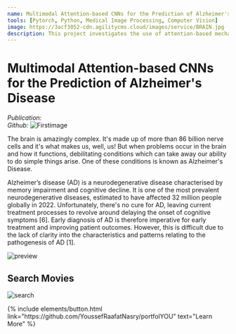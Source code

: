 ```yaml
---
name: Multimodal Attention-based CNNs for the Prediction of Alzheimer's Disease
tools: [Pytorch, Python, Medical Image Processing, Computer Vision]
image: https://3acf3052-cdn.agilitycms.cloud/images/service/BRAIN.jpg
description: This project investigates the use of attention-based mechanisms in the fusion of MRI and PET images to predict the progression of Alzheimer's disease.
---
```


# Multimodal Attention-based CNNs for the Prediction of Alzheimer's Disease
<i>Publication:</i>
<br><i>Github:</i>
![Firstimage](https://media.istockphoto.com/id/1358833655/vector/vector-illustration-of-confused-man-with-mess-in-his-head.jpg?s=612x612&w=0&k=20&c=8sJzusexsxa5wKxwezZgOS7HQA7PJ6HOk9T5CqbjjgE=)

The brain is amazingly complex. It's made up of more than 86 billion nerve cells and it's what makes us, well, us! But when problems occur in the brain and how it functions, debilitating conditions which can take away our ability to do simple things arise. One of these conditions is known as Alzheimer's Disease.

Alzheimer’s disease (AD) is a neurodegenerative disease characterised by memory
impairment and cognitive decline. It is one of the most prevalent neurodegenerative diseases,
estimated to have affected 32 million people globally in 2022. Unfortunately, there's 
no cure for AD, leaving current treatment processes to revolve around delaying the
onset of cognitive symptoms [6]. Early diagnosis of AD is therefore imperative for
early treatment and improving patient outcomes. However, this is difficult due to
the lack of clarity into the characteristics and patterns relating to the pathogenesis
of AD [1].
 

![preview](https://www.sketchappsources.com/resources/source-image/we-were-soldiers-landing-page-dbruggisser.jpg)

## Search Movies

![search](https://www.sketchappsources.com/resources/source-image/microsoft-windows-10-virtual-keyboard-diogo-sousa.png)

<p class="text-center">
{% include elements/button.html link="https://github.com/YoussefRaafatNasry/portfolYOU" text="Learn More" %}
</p>
